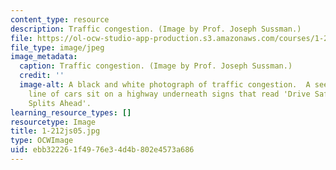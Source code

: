 ```yaml
---
content_type: resource
description: Traffic congestion. (Image by Prof. Joseph Sussman.)
file: https://ol-ocw-studio-app-production.s3.amazonaws.com/courses/1-212j-an-introduction-to-intelligent-transportation-systems-spring-2005/ebb322261f4976e34d4b802e4573a686_1-212js05.jpg
file_type: image/jpeg
image_metadata:
  caption: Traffic congestion. (Image by Prof. Joseph Sussman.)
  credit: ''
  image-alt: A black and white photograph of traffic congestion.  A seemingly endless
    line of cars sit on a highway underneath signs that read 'Drive Safely' and 'Traffic
    Splits Ahead'.
learning_resource_types: []
resourcetype: Image
title: 1-212js05.jpg
type: OCWImage
uid: ebb32226-1f49-76e3-4d4b-802e4573a686
---
```

